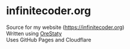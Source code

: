 # infinitecoder.org
Source for my website (https://infinitecoder.org)\
Written using [OreStaty](https://crates.io/crates/orestaty)\
Uses GitHub Pages and Cloudflare
